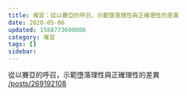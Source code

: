 ```yaml
---
title: 複習：從以賽亞的呼召，示範墮落理性與正確理性的差異
date: 2020-05-06
updated: 1588773600000
category: 複習
tags: []
sidebar: 
---
```


<p>從以賽亞的呼召，示範墮落理性與正確理性的差異<br/>
<a href="/posts/269192108" target="_blank">/posts/269192108</a></p>
<p> </p>

